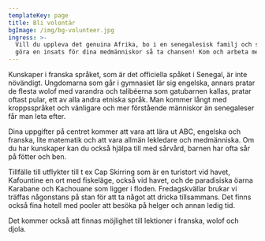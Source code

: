 ```yaml
---
templateKey: page
title: Bli volontär
bgImage: /img/bg-volunteer.jpg
ingress: >-
  Vill du uppleva det genuina Afrika, bo i en senegalesisk familj och samtidigt
  göra en insats för dina medmänniskor så ta chansen! Kom och arbeta med oss!
---
```

Kunskaper i franska språket, som är det officiella spåket i Senegal, är inte növändigt. Ungdomarna som går i gymnasiet lär sig engelska, annars pratar de flesta wolof med  varandra och talibéerna som gatubarnen kallas, pratar oftast pular, ett av alla andra etniska språk. Man kommer långt med kroppsspråket och vänligare och mer förstående människor än senegaleser får man leta efter.



Dina uppgifter på centret kommer att vara att lära ut ABC, engelska och franska, lite matematik och att vara allmän lekledare och medmänniska. Om du har kunskaper kan du också hjälpa till med sårvård, barnen har ofta sår på fötter och ben.



Tillfälle till utflykter till t ex Cap Skirring som är en turistort vid havet, Kafountine en ort med fiskeläge, också vid havet, och de paradisiska öarna Karabane och Kachouane som ligger i floden. Fredagskvällar brukar vi träffas någonstans på stan för att ta något att dricka tillsammans. Det finns också fina hotell med pooler att besöka på helger och annan ledig tid.



Det kommer också att finnas möjlighet till lektioner i franska, wolof och djola.
